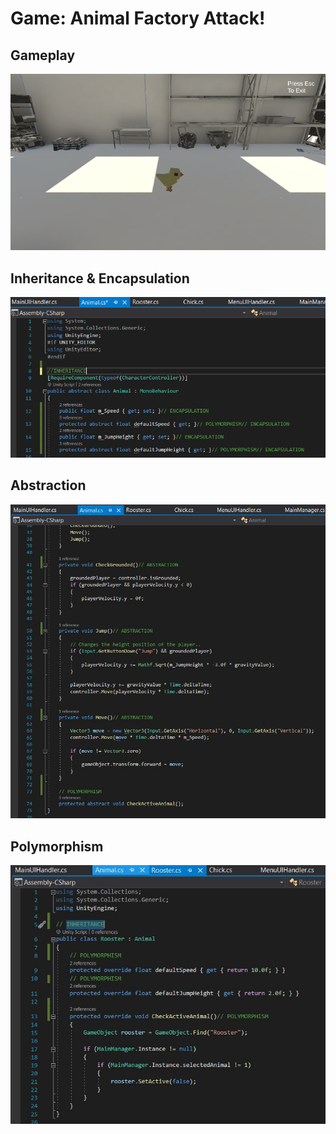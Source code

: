 # Game: Animal Factory Attack!

## Gameplay
![1](Img/1-gameplay.png)

## Inheritance & Encapsulation
![2](Img/2.png)

## Abstraction
![4](Img/4.jpg)

## Polymorphism
![3](Img/3.jpg)
